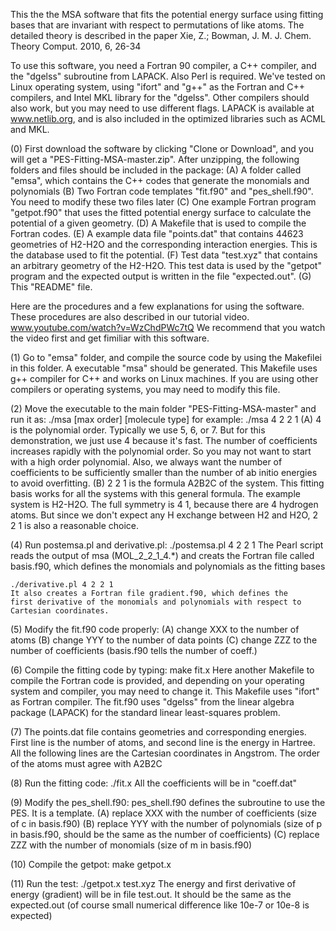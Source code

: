 This the the MSA software that fits the potential energy surface using
fitting bases that are invariant with respect to permutations of like
atoms. The detailed theory is described in the paper
Xie, Z.; Bowman, J. M. J. Chem. Theory Comput. 2010, 6, 26-34

To use this software, you need a Fortran 90 compiler, a C++ compiler, 
and the "dgelss" subroutine from LAPACK. Also Perl is required.
We've tested on Linux operating system, using "ifort" and "g++" as the
Fortran and C++ compilers, and Intel MKL library for the "dgelss".
Other compilers should also work, but you may need to use different
flags. LAPACK is available at
www.netlib.org,
and is also included in the optimized libraries such as ACML and MKL.

(0) First download the software by clicking "Clone or Download", and
    you will get a "PES-Fitting-MSA-master.zip". After unzipping, the
    following folders and files should be included in the package:
    (A) A folder called "emsa", which contains the C++ codes that
        generate the monomials and polynomials
    (B) Two Fortran code templates "fit.f90" and "pes_shell.f90". You
        need to modify these two files later
    (C) One example Fortran program "getpot.f90" that uses the fitted
        potential energy surface to calculate the potential of a given
        geometry.
    (D) A Makefile that is used to compile the Fortran codes.
    (E) A example data file "points.dat" that contains 44623 geometries
        of H2-H2O and the corresponding interaction energies. This is
        the database used to fit the potential.
    (F) Test data "test.xyz" that contains an arbitrary geometry of
        the H2-H2O. This test data is used by the "getpot" program
        and the expected output is written in the file "expected.out".
    (G) This "README" file.

Here are the procedures and a few explanations for using the software.
These procedures are also described in our tutorial video.
www.youtube.com/watch?v=WzChdPWc7tQ
We recommend that you watch the video first and get fimiliar with this
software.

(1) Go to "emsa" folder, and compile the source code by using the
    Makefilei in this folder. A executable "msa" should be generated.
    This Makefile uses g++ compiler for C++ and works on Linux machines.
    If you are using other compilers or operating systems, you may need
    to modify this file.

(2) Move the executable to the main folder "PES-Fitting-MSA-master" and
    run it as:
    ./msa [max order] [molecule type]
    for example: ./msa 4 2 2 1
    (A) 4 is the polynomial order. Typically we use 5, 6, or 7.
        But for this demonstration, we just use 4 because it's fast.
        The number of coefficients increases rapidly with the polynomial
        order. So you may not want to start with a high order polynomial.
        Also, we always want the number of coefficients to be
        sufficiently smaller than the number of ab initio energies
        to avoid overfitting.
    (B) 2 2 1 is the formula A2B2C of the system. This fitting basis
        works for all the systems with this general formula.
        The example system is H2-H2O. The full symmetry is 4 1, because
        there are 4 hydrogen atoms. But since we don't expect any H
        exchange between H2 and H2O, 2 2 1 is also a reasonable choice.

(4) Run postemsa.pl and derivative.pl:
    ./postemsa.pl 4 2 2 1
    The Pearl script reads the output of msa (MOL_2_2_1_4.*) and creats
    the Fortran file called basis.f90, which defines the monomials
    and polynomials as the fitting bases

    ./derivative.pl 4 2 2 1
    It also creates a Fortran file gradient.f90, which defines the
    first derivative of the monomials and polynomials with respect to
    Cartesian coordinates.

(5) Modify the fit.f90 code properly:
    (A) change XXX to the number of atoms
    (B) change YYY to the number of data points
    (C) change ZZZ to the number of coefficients
        (basis.f90 tells the number of coeff.)

(6) Compile the fitting code by typing:
    make fit.x
    Here another Makefile to compile the Fortran code is provided,
    and depending on your operating system and compiler, you may need
    to change it. This Makefile uses "ifort" as Fortran compiler.
    The fit.f90 uses "dgelss" from the linear algebra package (LAPACK)
    for the standard linear least-squares problem.

(7) The points.dat file contains geometries and corresponding energies.
    First line is the number of atoms, and second line is the energy in
    Hartree. All the following lines are the Cartesian coordinates in
    Angstrom. The order of the atoms must agree with A2B2C

(8) Run the fitting code: ./fit.x
    All the coefficients will be in "coeff.dat"

(9) Modify the pes_shell.f90:
    pes_shell.f90 defines the subroutine to use the PES. It is a
    template.
    (A) replace XXX with the number of coefficients (size of c in
        basis.f90)
    (B) replace YYY with the number of polynomials (size of p in
        basis.f90, should be the same as the number of coefficients)
    (C) replace ZZZ with the number of monomials (size of m in
        basis.f90)

(10) Compile the getpot:
     make getpot.x

(11) Run the test:
     ./getpot.x test.xyz
     The energy and first derivative of energy (gradient) will be in
     file test.out. It should be the same as the expected.out (of
     course small numerical difference like 10e-7 or 10e-8 is expected)
